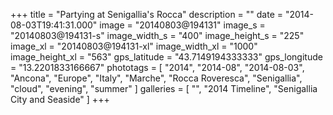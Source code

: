 +++
title = "Partying at Senigallia's Rocca"
description = ""
date = "2014-08-03T19:41:31.000"
image = "20140803@194131"
image_s = "20140803@194131-s"
image_width_s = "400"
image_height_s = "225"
image_xl = "20140803@194131-xl"
image_width_xl = "1000"
image_height_xl = "563"
gps_latitude = "43.7149194333333"
gps_longitude = "13.2201833166667"
phototags = [ "2014", "2014-08", "2014-08-03", "Ancona", "Europe", "Italy", "Marche", "Rocca Roveresca", "Senigallia", "cloud", "evening", "summer" ]
galleries = [ "", "2014 Timeline", "Senigallia City and Seaside" ]
+++
